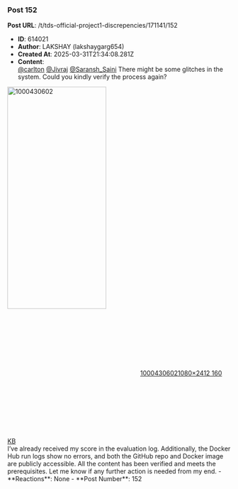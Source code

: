 ### Post 152
**Post URL**: /t/tds-official-project1-discrepencies/171141/152
- **ID**: 614021
- **Author**: LAKSHAY (lakshaygarg654)
- **Created At**: 2025-03-31T21:34:08.281Z
- **Content**:  
  <a class="mention" href="/u/carlton">@carlton</a> <a class="mention" href="/u/jivraj">@Jivraj</a> <a class="mention" href="/u/saransh_saini">@Saransh_Saini</a>
There might be some glitches in the system. Could you kindly verify the process again?
<div class="lightbox-wrapper"><a class="lightbox" href="https://europe1.discourse-cdn.com/flex013/uploads/iitm/original/3X/8/0/80c8cd52c9f19a6d4047702b56fa98cbcf59b266.jpeg" data-download-href="/uploads/short-url/inhkCz9MkKtkDK3tKRKZEdZxxdk.jpeg?dl=1" title="1000430602" rel="noopener nofollow ugc"><img src="https://europe1.discourse-cdn.com/flex013/uploads/iitm/optimized/3X/8/0/80c8cd52c9f19a6d4047702b56fa98cbcf59b266_2_223x500.jpeg" alt="1000430602" data-base62-sha1="inhkCz9MkKtkDK3tKRKZEdZxxdk" width="223" height="500" srcset="https://europe1.discourse-cdn.com/flex013/uploads/iitm/optimized/3X/8/0/80c8cd52c9f19a6d4047702b56fa98cbcf59b266_2_223x500.jpeg, https://europe1.discourse-cdn.com/flex013/uploads/iitm/optimized/3X/8/0/80c8cd52c9f19a6d4047702b56fa98cbcf59b266_2_334x750.jpeg 1.5x, https://europe1.discourse-cdn.com/flex013/uploads/iitm/optimized/3X/8/0/80c8cd52c9f19a6d4047702b56fa98cbcf59b266_2_446x1000.jpeg 2x" data-dominant-color="28272C"><div class="meta"><svg class="fa d-icon d-icon-far-image svg-icon" aria-hidden="true"><use href="#far-image"></use></svg><span class="filename">1000430602</span><span class="informations">1080×2412 160 KB</span><svg class="fa d-icon d-icon-discourse-expand svg-icon" aria-hidden="true"><use href="#discourse-expand"></use></svg></div></a></div>
I’ve already received my score in the evaluation log. Additionally, the Docker Hub run logs show no errors, and both the GitHub repo and Docker image are publicly accessible. All the content has been verified and meets the prerequisites.
Let me know if any further action is needed from my end.
- **Reactions**: None
- **Post Number**: 152

